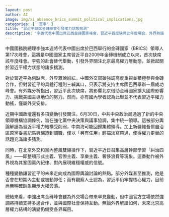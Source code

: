```yaml
---
layout: post
author: AI
image: img/xi_absence_brics_summit_political_implications.jpg
categories: [ '軍事' ]
title: "習近平缺席金磚峰會引發權力狀態揣測"
description: "李強代表中國出席巴西金磚國家峰會，習近平首度缺席此年度場合，外界熱議北京高層動態與中國政壇新變化，關注未來權力結構走向。"
---
```

中國國務院總理李強本週將代表中國出席於巴西舉行的金磚國家（BRICS）領導人第17次峰會，這將是中國國家主席習近平自2009年金磚機制成立以來，首次缺席該年度峰會。李強的赴會替代舉動，引發外界關注北京最高權力層動態，並掀起關於習近平權力狀態的諸多揣測。

對於習近平為何缺席，外界眾說紛紜。中國外交部雖強調高度重視並積極參與金磚合作，但對習近平的具體行程則三緘其口，只表示將支持主席國巴西舉辦一屆成功峰會。有外媒分析指出，習近平此次缺席，將影響北京借助金磚國家擴大國際影響力、挑戰美國主導地位的努力。然而，亦有國內學者認為此舉並不代表習近平權力動搖，僅屬外交安排。

近期中國政壇還有多項變動引發關注。6月30日，中共中央政治局通過了新的中央領導機構協調條例，旨在強化黨中央決策與議事協調，集中統一領導。這被部分輿論解讀為習近平權力結構受削弱，中南海可能回歸集體領導。加上新疆維吾爾自治區原黨委書記馬興瑞遭到調職，僅以「另有任用」輕描淡寫帶過，使得權力更替的話題充滿諸多猜測。

同時，在北京外交和黨內整風雙線操作下，習近平近日召集高層幹部學習「糾治四風」——即整頓形式主義、官僚主義、享樂主義、奢侈浪費等現象。這番動作被外界視為其鞏固黨內紀律、對內展現維穩權威的信號。

種種變動讓習近平的未來走向成為國際輿論討論的熱點。部分外媒甚至推測，他是否會在短期內主動或被動卸任；而有觀察人士認為，習近平仍牢握核心權力，目前尚無明確跡象顯示大權旁落。

總結來看，李強出席金磚峰會雖為外交場合帶來罕見變動，但中國官方立場依然強調將持續支持多邊合作，並與國際社會保持互動。無論外界解讀如何，未來北京高層權力結構的演變仍備受各界矚目。